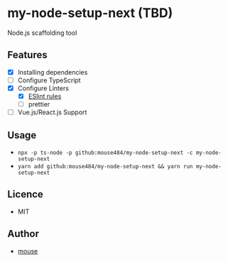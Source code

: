 # my-node-setup-next (TBD)

Node.js scaffolding tool

## Features

- [x] Installing dependencies
- [ ] Configure TypeScript
- [x] Configure Linters
  - [x] [ESlint rules](https://github.com/mouse484/eslint-config)
  - [ ] prettier
- [ ] Vue.js/React.js Support

## Usage

- `npx -p ts-node -p github:mouse484/my-node-setup-next -c my-node-setup-next`
- `yarn add github:mouse484/my-node-setup-next && yarn run my-node-setup-next`

## Licence

- MIT

## Author

- [mouse](https://github.com/mouse484)
